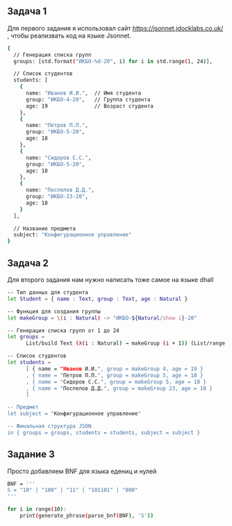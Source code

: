 ## Задача 1
Для первого задания я использовал сайт https://jsonnet.jdocklabs.co.uk/ , чтобы реализвать код на языке Jsonnet.
```bash
{
  // Генерация списка групп
  groups: [std.format("ИКБО-%d-20", i) for i in std.range(1, 24)],

  // Список студентов
  students: [
    {
      name: "Иванов И.И.",  // Имя студента
      group: "ИКБО-4-20",   // Группа студента
      age: 19               // Возраст студента
    },
    {
      name: "Петров П.П.",
      group: "ИКБО-5-20",
      age: 18
    },
    {
      name: "Сидоров С.С.",
      group: "ИКБО-5-20",
      age: 18
    },
    {
      name: "Поспелов Д.Д.",     
      group: "ИКБО-23-20",
      age: 18
    }
  ],

  // Название предмета
  subject: "Конфигурационное управление"
}
```
## Задача 2
Для второго задания нам нужно написать тоже самое на языке dhall
```bash
-- Тип данных для студента
let Student = { name : Text, group : Text, age : Natural }

-- Функция для создания группы
let makeGroup = \(i : Natural) -> "ИКБО-${Natural/show i}-20"

-- Генерация списка групп от 1 до 24
let groups =
      List/build Text (λ(i : Natural) → makeGroup (i + 1)) (List/range 0 23)

-- Список студентов
let students =
      [ { name = "Иванов И.И.", group = makeGroup 4, age = 19 }
      , { name = "Петров П.П.", group = makeGroup 5, age = 18 }
      , { name = "Сидоров С.С.", group = makeGroup 5, age = 18 }
      , { name = "Поспелов Д.Д.", group = makeGroup 23, age = 18 }  
      ]

-- Предмет
let subject = "Конфигурационное управление"

-- Финальная структура JSON
in { groups = groups, students = students, subject = subject }
```
## Задание 3
Просто добавляем BNF для языка едениц и нулей
```bash
BNF = '''
S = "10" | "100" | "11" | "101101" | "000"
'''

for i in range(10):
    print(generate_phrase(parse_bnf(BNF), 'S'))
```
